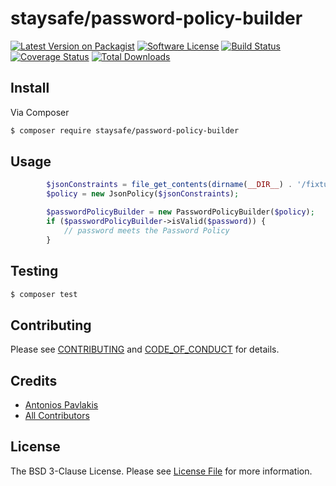 # staysafe/password-policy-builder

[![Latest Version on Packagist][ico-version]][link-packagist]
[![Software License][ico-license]](LICENSE.md)
[![Build Status][ico-travis]][link-travis]
[![Coverage Status][ico-coveralls]][link-coveralls]
[![Total Downloads][ico-downloads]][link-downloads]


## Install

Via Composer

``` bash
$ composer require staysafe/password-policy-builder
```

## Usage

``` php
        $jsonConstraints = file_get_contents(dirname(__DIR__) . '/fixtures/policy.json');
        $policy = new JsonPolicy($jsonConstraints);

        $passwordPolicyBuilder = new PasswordPolicyBuilder($policy);
        if ($passwordPolicyBuilder->isValid($password)) {   
            // password meets the Password Policy
        }
```

## Testing

``` bash
$ composer test
```

## Contributing

Please see [CONTRIBUTING](CONTRIBUTING.md) and [CODE_OF_CONDUCT](CODE_OF_CONDUCT.md) for details.


## Credits

- [Antonios Pavlakis][link-author]
- [All Contributors][link-contributors]

## License

The BSD 3-Clause License. Please see [License File](LICENSE) for more information.

[ico-version]: https://img.shields.io/packagist/v/staysafe/password-policy-builder.svg?style=flat-square
[ico-license]: https://img.shields.io/badge/License-BSD%203--Clause-blue.svg
[ico-travis]: https://img.shields.io/travis/staysafe/password-policy-builder/master.svg?style=flat-square
[ico-coveralls]: https://coveralls.io/repos/github/staysafe/password-policy-builder/badge.svg
[ico-downloads]: https://img.shields.io/packagist/dt/staysafe/password-policy-builder.svg?style=flat-square

[link-packagist]: https://packagist.org/packages/staysafe/password-policy-builder
[link-travis]: https://travis-ci.org/staysafe/password-policy-builder
[link-coveralls]: https://coveralls.io/github/staysafe/password-policy-builder
[link-downloads]: https://packagist.org/packages/staysafe/password-policy-builder
[link-author]: https://github.com/pavlakis
[link-contributors]: ../../contributors